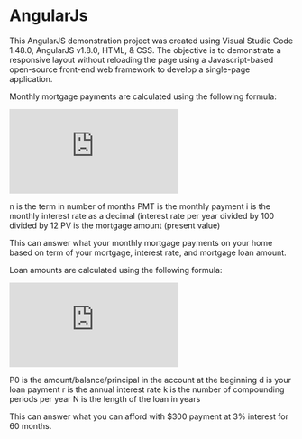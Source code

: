 # AngularJs
This AngularJS demonstration project was created using Visual Studio Code 1.48.0, AngularJS v1.8.0, HTML, & CSS. The objective is to demonstrate a responsive layout without reloading the page using a Javascript-based open-source front-end web framework to develop a single-page application.

Monthly mortgage payments are calculated using the following formula:

![Monthly Payments](https://latex.codecogs.com/gif.latex?%5CLARGE%20PMT%3D%5Cfrac%7BPVi%281&plus;i%29%5En%7D%7B%281&plus;i%29%5En-1%7D)

n is the term in number of months
PMT is the monthly payment
i is the monthly interest rate as a decimal (interest rate per year divided by 100 divided by 12
PV is the mortgage amount (present value)

This can answer what your monthly mortgage payments on your home based on term of your mortgage, interest rate, and mortgage loan amount.

Loan amounts are calculated using the following formula:

![Affordable Loan](https://latex.codecogs.com/gif.latex?%5CLARGE%20P_%7B0%7D%3D%5Cfrac%7Bd%281-%281&plus;%5Cfrac%7Br%7D%7Bk%7D%29%5E%7B-Nk%7D%29%7D%7B%28%5Cfrac%7Br%7D%7Bk%7D%29%7D)

P0 is the amount/balance/principal in the account at the beginning
d is your loan payment
r is the annual interest rate
k is the number of compounding periods per year
N is the length of the loan in years

This can answer what you can afford with $300 payment at 3% interest for 60 months.